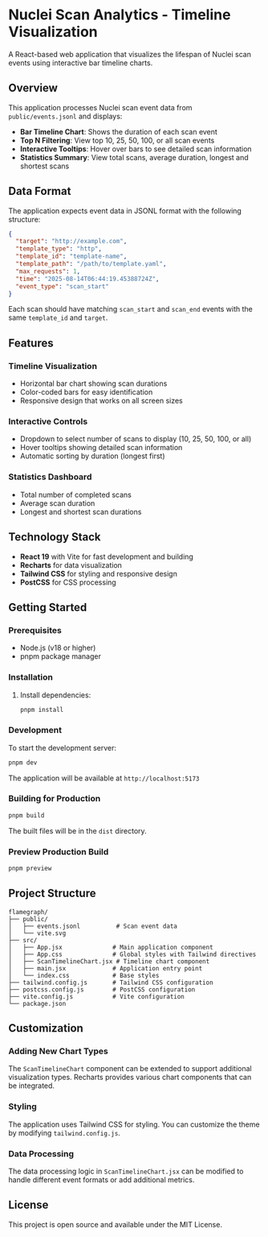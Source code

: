 # Nuclei Scan Analytics - Timeline Visualization

A React-based web application that visualizes the lifespan of Nuclei scan events using interactive bar timeline charts.

## Overview

This application processes Nuclei scan event data from `public/events.jsonl` and displays:

- **Bar Timeline Chart**: Shows the duration of each scan event
- **Top N Filtering**: View top 10, 25, 50, 100, or all scan events
- **Interactive Tooltips**: Hover over bars to see detailed scan information
- **Statistics Summary**: View total scans, average duration, longest and shortest scans

## Data Format

The application expects event data in JSONL format with the following structure:

```json
{
  "target": "http://example.com",
  "template_type": "http",
  "template_id": "template-name",
  "template_path": "/path/to/template.yaml",
  "max_requests": 1,
  "time": "2025-08-14T06:44:19.45388724Z",
  "event_type": "scan_start"
}
```

Each scan should have matching `scan_start` and `scan_end` events with the same `template_id` and `target`.

## Features

### Timeline Visualization
- Horizontal bar chart showing scan durations
- Color-coded bars for easy identification
- Responsive design that works on all screen sizes

### Interactive Controls
- Dropdown to select number of scans to display (10, 25, 50, 100, or all)
- Hover tooltips showing detailed scan information
- Automatic sorting by duration (longest first)

### Statistics Dashboard
- Total number of completed scans
- Average scan duration
- Longest and shortest scan durations

## Technology Stack

- **React 19** with Vite for fast development and building
- **Recharts** for data visualization
- **Tailwind CSS** for styling and responsive design
- **PostCSS** for CSS processing

## Getting Started

### Prerequisites
- Node.js (v18 or higher)
- pnpm package manager

### Installation
1. Install dependencies:
   ```bash
   pnpm install
   ```

### Development
To start the development server:
```bash
pnpm dev
```

The application will be available at `http://localhost:5173`

### Building for Production
```bash
pnpm build
```

The built files will be in the `dist` directory.

### Preview Production Build
```bash
pnpm preview
```

## Project Structure

```
flamegraph/
├── public/
│   ├── events.jsonl          # Scan event data
│   └── vite.svg
├── src/
│   ├── App.jsx              # Main application component
│   ├── App.css              # Global styles with Tailwind directives
│   ├── ScanTimelineChart.jsx # Timeline chart component
│   ├── main.jsx             # Application entry point
│   └── index.css            # Base styles
├── tailwind.config.js       # Tailwind CSS configuration
├── postcss.config.js        # PostCSS configuration
├── vite.config.js           # Vite configuration
└── package.json
```

## Customization

### Adding New Chart Types
The `ScanTimelineChart` component can be extended to support additional visualization types. Recharts provides various chart components that can be integrated.

### Styling
The application uses Tailwind CSS for styling. You can customize the theme by modifying `tailwind.config.js`.

### Data Processing
The data processing logic in `ScanTimelineChart.jsx` can be modified to handle different event formats or add additional metrics.

## License

This project is open source and available under the MIT License.
